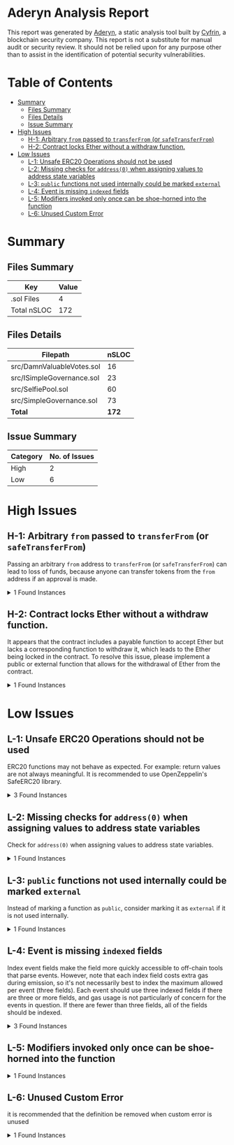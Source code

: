 # Aderyn Analysis Report

This report was generated by [Aderyn](https://github.com/Cyfrin/aderyn), a static analysis tool built by [Cyfrin](https://cyfrin.io), a blockchain security company. This report is not a substitute for manual audit or security review. It should not be relied upon for any purpose other than to assist in the identification of potential security vulnerabilities.
# Table of Contents

- [Summary](#summary)
  - [Files Summary](#files-summary)
  - [Files Details](#files-details)
  - [Issue Summary](#issue-summary)
- [High Issues](#high-issues)
  - [H-1: Arbitrary `from` passed to `transferFrom` (or `safeTransferFrom`)](#h-1-arbitrary-from-passed-to-transferfrom-or-safetransferfrom)
  - [H-2: Contract locks Ether without a withdraw function.](#h-2-contract-locks-ether-without-a-withdraw-function)
- [Low Issues](#low-issues)
  - [L-1: Unsafe ERC20 Operations should not be used](#l-1-unsafe-erc20-operations-should-not-be-used)
  - [L-2: Missing checks for `address(0)` when assigning values to address state variables](#l-2-missing-checks-for-address0-when-assigning-values-to-address-state-variables)
  - [L-3: `public` functions not used internally could be marked `external`](#l-3-public-functions-not-used-internally-could-be-marked-external)
  - [L-4: Event is missing `indexed` fields](#l-4-event-is-missing-indexed-fields)
  - [L-5: Modifiers invoked only once can be shoe-horned into the function](#l-5-modifiers-invoked-only-once-can-be-shoe-horned-into-the-function)
  - [L-6: Unused Custom Error](#l-6-unused-custom-error)


# Summary

## Files Summary

| Key | Value |
| --- | --- |
| .sol Files | 4 |
| Total nSLOC | 172 |


## Files Details

| Filepath | nSLOC |
| --- | --- |
| src/DamnValuableVotes.sol | 16 |
| src/ISimpleGovernance.sol | 23 |
| src/SelfiePool.sol | 60 |
| src/SimpleGovernance.sol | 73 |
| **Total** | **172** |


## Issue Summary

| Category | No. of Issues |
| --- | --- |
| High | 2 |
| Low | 6 |


# High Issues

## H-1: Arbitrary `from` passed to `transferFrom` (or `safeTransferFrom`)

Passing an arbitrary `from` address to `transferFrom` (or `safeTransferFrom`) can lead to loss of funds, because anyone can transfer tokens from the `from` address if an approval is made.  

<details><summary>1 Found Instances</summary>


- Found in src/SelfiePool.sol [Line: 69](src/SelfiePool.sol#L69)

	```solidity
	        if (!token.transferFrom(address(_receiver), address(this), _amount)) {
	```

</details>



## H-2: Contract locks Ether without a withdraw function.

It appears that the contract includes a payable function to accept Ether but lacks a corresponding function to withdraw it, which leads to the Ether being locked in the contract. To resolve this issue, please implement a public or external function that allows for the withdrawal of Ether from the contract.

<details><summary>1 Found Instances</summary>


- Found in src/SimpleGovernance.sol [Line: 9](src/SimpleGovernance.sol#L9)

	```solidity
	contract SimpleGovernance is ISimpleGovernance {
	```

</details>



# Low Issues

## L-1: Unsafe ERC20 Operations should not be used

ERC20 functions may not behave as expected. For example: return values are not always meaningful. It is recommended to use OpenZeppelin's SafeERC20 library.

<details><summary>3 Found Instances</summary>


- Found in src/SelfiePool.sol [Line: 64](src/SelfiePool.sol#L64)

	```solidity
	        token.transfer(address(_receiver), _amount);
	```

- Found in src/SelfiePool.sol [Line: 69](src/SelfiePool.sol#L69)

	```solidity
	        if (!token.transferFrom(address(_receiver), address(this), _amount)) {
	```

- Found in src/SelfiePool.sol [Line: 78](src/SelfiePool.sol#L78)

	```solidity
	        token.transfer(receiver, amount);
	```

</details>



## L-2: Missing checks for `address(0)` when assigning values to address state variables

Check for `address(0)` when assigning values to address state variables.

<details><summary>1 Found Instances</summary>


- Found in src/SimpleGovernance.sol [Line: 19](src/SimpleGovernance.sol#L19)

	```solidity
	        _votingToken = votingToken;
	```

</details>



## L-3: `public` functions not used internally could be marked `external`

Instead of marking a function as `public`, consider marking it as `external` if it is not used internally.

<details><summary>1 Found Instances</summary>


- Found in src/DamnValuableVotes.sol [Line: 19](src/DamnValuableVotes.sol#L19)

	```solidity
	    function nonces(address owner) public view virtual override(ERC20Permit, Nonces) returns (uint256) {
	```

</details>



## L-4: Event is missing `indexed` fields

Index event fields make the field more quickly accessible to off-chain tools that parse events. However, note that each index field costs extra gas during emission, so it's not necessarily best to index the maximum allowed per event (three fields). Each event should use three indexed fields if there are three or more fields, and gas usage is not particularly of concern for the events in question. If there are fewer than three fields, all of the fields should be indexed.

<details><summary>3 Found Instances</summary>


- Found in src/ISimpleGovernance.sol [Line: 20](src/ISimpleGovernance.sol#L20)

	```solidity
	    event ActionQueued(uint256 actionId, address indexed caller);
	```

- Found in src/ISimpleGovernance.sol [Line: 21](src/ISimpleGovernance.sol#L21)

	```solidity
	    event ActionExecuted(uint256 actionId, address indexed caller);
	```

- Found in src/SelfiePool.sol [Line: 23](src/SelfiePool.sol#L23)

	```solidity
	    event EmergencyExit(address indexed receiver, uint256 amount);
	```

</details>



## L-5: Modifiers invoked only once can be shoe-horned into the function



<details><summary>1 Found Instances</summary>


- Found in src/SelfiePool.sol [Line: 25](src/SelfiePool.sol#L25)

	```solidity
	    modifier onlyGovernance() {
	```

</details>



## L-6: Unused Custom Error

it is recommended that the definition be removed when custom error is unused

<details><summary>1 Found Instances</summary>


- Found in src/ISimpleGovernance.sol [Line: 18](src/ISimpleGovernance.sol#L18)

	```solidity
	    error ActionFailed(uint256 actionId);
	```

</details>



